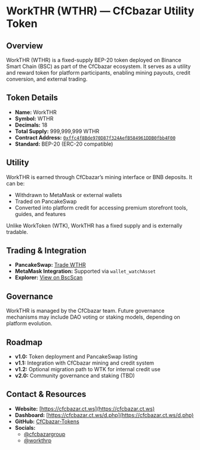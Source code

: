 # WorkTHR (WTHR) — CfCbazar Utility Token

## Overview

WorkTHR (WTHR) is a fixed-supply BEP-20 token deployed on Binance Smart Chain (BSC) as part of the CfCbazar ecosystem. It serves as a utility and reward token for platform participants, enabling mining payouts, credit conversion, and external trading.

## Token Details

- **Name:** WorkTHR  
- **Symbol:** WTHR  
- **Decimals:** 18  
- **Total Supply:** 999,999,999 WTHR  
- **Contract Address:** [`0xffc4f8Bde970D87f324AefB584961DDB0fbb4F00`](https://bscscan.com/token/0xffc4f8Bde970D87f324AefB584961DDB0fbb4F00)  
- **Standard:** BEP-20 (ERC-20 compatible)

## Utility

WorkTHR is earned through CfCbazar’s mining interface or BNB deposits. It can be:

- Withdrawn to MetaMask or external wallets  
- Traded on PancakeSwap  
- Converted into platform credit for accessing premium storefront tools, guides, and features

Unlike WorkToken (WTK), WorkTHR has a fixed supply and is externally tradable.

## Trading & Integration

- **PancakeSwap:** [Trade WTHR](https://pancakeswap.finance/swap?inputCurrency=0xffc4f8Bde970D87f324AefB584961DDB0fbb4F00&outputCurrency=BNB)  
- **MetaMask Integration:** Supported via `wallet_watchAsset`  
- **Explorer:** [View on BscScan](https://bscscan.com/token/0xffc4f8Bde970D87f324AefB584961DDB0fbb4F00)

## Governance

WorkTHR is managed by the CfCbazar team. Future governance mechanisms may include DAO voting or staking models, depending on platform evolution.

## Roadmap

- **v1.0:** Token deployment and PancakeSwap listing  
- **v1.1:** Integration with CfCbazar mining and credit system  
- **v1.2:** Optional migration path to WTK for internal credit use  
- **v2.0:** Community governance and staking (TBD)

## Contact & Resources

- **Website:** [https://cfcbazar.ct.ws](https://cfcbazar.ct.ws)  
- **Dashboard:** [https://cfcbazar.ct.ws/d.php](https://cfcbazar.ct.ws/d.php)  
- **GitHub:** [CfCbazar-Tokens](https://github.com/ArakelTheDragon/CfCbazar-Tokens)  
- **Socials:**  
  - [@cfcbazargroup](https://x.com/cfcbazargroup)  
  - [@workthrp](https://x.com/workthrp)

